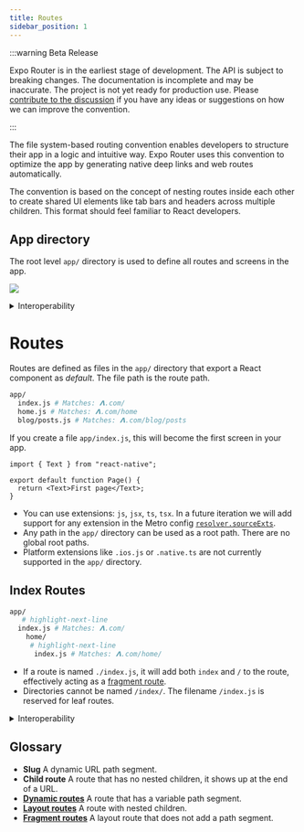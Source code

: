 ```yaml
---
title: Routes
sidebar_position: 1
---
```


:::warning Beta Release

Expo Router is in the earliest stage of development. The API is subject to breaking changes. The documentation is incomplete and may be inaccurate. The project is not yet ready for production use. Please [contribute to the discussion](https://github.com/expo/router/discussions/1) if you have any ideas or suggestions on how we can improve the convention.

:::

The file system-based routing convention enables developers to structure their app in a logic and intuitive way. Expo Router uses this convention to optimize the app by generating native deep links and web routes automatically.

The convention is based on the concept of nesting routes inside each other to create shared UI elements like tab bars and headers across multiple children. This format should feel familiar to React developers.

## App directory

The root level `app/` directory is used to define all routes and screens in the app.

![](./assets/main.png)

<details>
  <summary>Interoperability</summary>

The app directory name could be customizable in the future, but that's not a priority as of now.

- The `app/` directory is similar to the:
- `app/routes/` directory in [Remix](https://remix.run/docs/en/v1/guides/routing#defining-routes).
- `pages/` directory in [Next.js](https://nextjs.org/docs/basic-features/pages).
- `src/routes/` directory in [SvelteKit](https://kit.svelte.dev/docs/routing).
- `app/` directory in the [Next.js layouts RFC](https://nextjs.org/blog/layouts-rfc#introducing-the-app-directory).

The entry file for classic Expo apps is `App.js`, the Expo config file is `app.json` (or `app.config.js`), and the Expo conference is called **App.js conf** so to keep things relatively consistent, the root directory is called `app/`. Luckily, most web frameworks are also using `app/` so it aligns well. This does mean you'll need a monorepo if you want to use Expo and another framework in the same repo.

</details>

# Routes

Routes are defined as files in the `app/` directory that export a React component as _default_. The file path is the route path.

```bash title="File System"
app/
  index.js # Matches: 𝝠.com/
  home.js # Matches: 𝝠.com/home
  blog/posts.js # Matches: 𝝠.com/blog/posts
```

If you create a file `app/index.js`, this will become the first screen in your app.

```tsx title=app/index.js
import { Text } from "react-native";

export default function Page() {
  return <Text>First page</Text>;
}
```

- You can use extensions: `js`, `jsx`, `ts`, `tsx`. In a future iteration we will add support for any extension in the Metro config [`resolver.sourceExts`](https://facebook.github.io/metro/docs/configuration#sourceexts).
- Any path in the `app/` directory can be used as a root path. There are no global root paths.
- Platform extensions like `.ios.js` or `.native.ts` are not currently supported in the `app/` directory.

## Index Routes

```bash title="File System"
app/
   # highlight-next-line
  index.js # Matches: 𝝠.com/
    home/
     # highlight-next-line
      index.js # Matches: 𝝠.com/home/
```

- If a route is named `./index.js`, it will add both `index` and `/` to the route, effectively acting as a [fragment route](/router/docs/features/layout-routes/#fragment-routes).
- Directories cannot be named `/index/`. The filename `/index.js` is reserved for leaf routes.

<details>
  <summary>Interoperability</summary>

Index routes are based on the original `index.html` system from the Tim Berners-Lee/Apache HTTP Server days.

</details>

## Glossary

- **Slug** A dynamic URL path segment.
- **Child route** A route that has no nested children, it shows up at the end of a URL.
- [**Dynamic routes**](/router/docs/features/dynamic-routes) A route that has a variable path segment.
- [**Layout routes**](/router/docs/features/layout-routes) A route with nested children.
- [**Fragment routes**](/router/docs/features/layout-routes#fragment-routes) A layout route that does not add a path segment.
